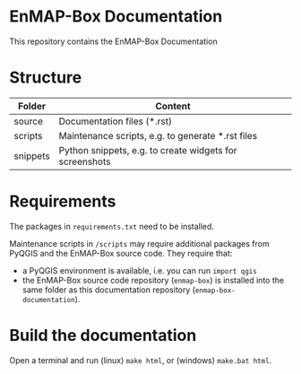 # EnMAP-Box Documentation
This repository contains the EnMAP-Box Documentation

# Structure

| Folder   | Content                                                 |
|----------|---------------------------------------------------------|
| source   | Documentation files (*.rst)                             |
| scripts  | Maintenance scripts, e.g. to generate *.rst files       |
| snippets | Python snippets, e.g. to create widgets for screenshots |


# Requirements
The packages in `requirements.txt` need to be installed.

Maintenance scripts in `/scripts` may require additional packages from PyQGIS and the EnMAP-Box source code.
They require that:
- a PyQGIS environment is available, i.e. you can run `import qgis`
- the EnMAP-Box source code repository (`enmap-box`) is installed into the same folder as this 
  documentation repository (`enmap-box-documentation`).


# Build the documentation

Open a terminal and run (linux) `make html`, or (windows) `make.bat html`.

